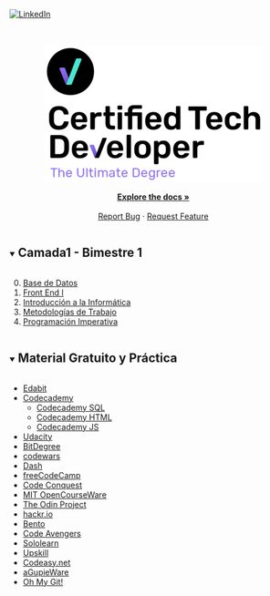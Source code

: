 <!--
*** Thanks for checking out the Best-README-Template. If you have a suggestion
*** that would make this better, please fork the repo and create a pull request
*** or simply open an issue with the tag "enhancement".
*** Thanks again! Now go create something AMAZING! :D
***
***
***
*** To avoid retyping too much info. Do a search and replace for the following:
*** github_username, repo_name, twitter_handle, email, project_title, project_description
-->



<!-- PROJECT SHIELDS -->
<!--
*** I'm using markdown "reference style" links for readability.
*** Reference links are enclosed in brackets [ ] instead of parentheses ( ).
*** See the bottom of this document for the declaration of the reference variables
*** for contributors-url, forks-url, etc. This is an optional, concise syntax you may use.
*** https://www.markdownguide.org/basic-syntax/#reference-style-links
-->

[![LinkedIn][linkedin-shield]][linkedin-url]



<!-- PROJECT LOGO -->
<br/>
<p align="center">
  <a href="https://github.com/github_username/repo_name">
    <img src="./logo.png" alt="Logo">
  </a>


  <p align="center">
    <a href="https://github.com/Varesi-code/CTD"><strong>Explore the docs »</strong></a>
    <br />
    <br />
    <a href="https://github.com/Varesi-code/CTD/issues">Report Bug</a>
    ·
    <a href="https://github.com/Varesi-code/CTD/issues">Request Feature</a>
  </p>
</p>



<!-- TABLE OF CONTENTS -->
<details open="open">
  <summary><h2 style="display: inline-block">Camada1 - Bimestre 1 </h2></summary>
  <ol start="0">
    <li>
      <a href="https://github.com/Varesi-code/CTD/tree/main/00-BDD">Base de Datos</a>
    </li>
    <li>
      <a href="https://github.com/Varesi-code/CTD/tree/main/01-Front">Front End I</a>
      <!-- <ul>
        <li><a href="#prerequisites">Prerequisites</a></li>
        <li><a href="#installation">Installation</a></li>
      </ul> -->
    </li>
    <li><a href="https://github.com/Varesi-code/CTD/tree/main/02-Intro">Introducción a la Informática</a></li>
    <li><a href="https://github.com/Varesi-code/CTD/tree/main/03-Metodologias">Metodologías de Trabajo</a></li>
    <li><a href="https://github.com/Varesi-code/CTD/tree/main/04-Progimp">Programación Imperativa</a></li>
    <!-- <li><a href="#license">License</a></li>
    <li><a href="#contact">Contact</a></li>
    <li><a href="#acknowledgements">Acknowledgements</a></li> -->
  </ol>
</details>


<!-- TABLE OF CONTENTS -->
<details open="open">
  <summary><h2 style="display: inline-block"> Material Gratuito y Práctica </h2></summary>
  <ul>
    <li>
      <a href="https://edabit.com/">Edabit</a>
    </li>
    <li>
      <a href="https://www.codecademy.com/explore/sorting-quiz">Codecademy</a>
      <ul>
        <li><a href="https://www.codecademy.com/learn/learn-sql">Codecademy SQL</a></li>
        <li><a href="https://www.codecademy.com/learn/learn-html">Codecademy HTML</a></li>
        <li><a href="https://www.codecademy.com/courses/introduction-to-javascript">Codecademy JS</a></li>
      </ul>
    </li>
    <li><a href="https://classroom.udacity.com/courses/ud803">Udacity</a></li>
    <li><a href="https://www.bitdegree.org/learn/">BitDegree</a></li>
    <li><a href="https://www.codewars.com/">codewars</a></li>
    <li><a href="https://dash.generalassemb.ly/">Dash</a></li>
    <li><a href="https://www.freecodecamp.org/">freeCodeCamp</a></li>
    <li><a href="https://www.codeconquest.com/">Code Conquest</a></li>
    <li><a href="https://ocw.mit.edu/courses/find-by-topic/#cat=engineering&subcat=computerscience">MIT OpenCourseWare</a></li>
    <li><a href="https://www.theodinproject.com/">The Odin Project</a></li>
    <li><a href="https://hackr.io/">hackr.io</a></li>
    <li><a href="#https://bento.io/">Bento</a></li>
    <li><a href="https://www.codeavengers.com/">Code Avengers</a></li>
    <li><a href="https://www.sololearn.com/home">Sololearn</a></li>
    <li><a href="https://upskillcourses.com/">Upskill</a></li>
    <li><a href="https://codeasy.net/">Codeasy.net</a></li>
    <li><a href="http://blog.agupieware.com/2014/05/online-learning-bachelors-level.html">aGupieWare</a></li>
    <li><a href="https://ohmygit.org/">Oh My Git!</a></li>
  </ul>
</details>


<!-- MARKDOWN LINKS & IMAGES -->
<!-- https://www.markdownguide.org/basic-syntax/#reference-style-links -->

[linkedin-shield]: https://img.shields.io/badge/-LinkedIn-black.svg?style=for-the-badge&logo=linkedin&colorB=555
[linkedin-url]: https://linkedin.com/in/nataliavaresi
